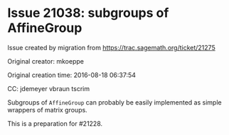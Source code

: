 # Issue 21038: subgroups of AffineGroup

Issue created by migration from https://trac.sagemath.org/ticket/21275

Original creator: mkoeppe

Original creation time: 2016-08-18 06:37:54

CC:  jdemeyer vbraun tscrim

Subgroups of `AffineGroup` can probably be easily implemented as simple wrappers of matrix groups.

This is a preparation for #21228.
